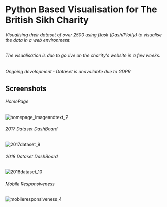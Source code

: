 # Python Based Visualisation for The British Sikh Charity
###### Visualising their dataset of over 2500 using flask (Dash/Plotly) to visualise the data in a web environment.
###### The visualisation is due to go live on the charity's website in a few weeks.
###### Ongoing development - Dataset is unavailable due to GDPR

## Screenshots

###### HomePage
![homepage_imageandtext_2](https://user-images.githubusercontent.com/49309320/58940919-a2458f80-8772-11e9-8b2c-392931a6a1d0.png)

###### 2017 Dataset DashBoard
![2017dataset_9](https://user-images.githubusercontent.com/49309320/58940917-a2458f80-8772-11e9-8356-2a39d9887b2d.png)

###### 2018 Dataset DashBoard
![2018dataset_10](https://user-images.githubusercontent.com/49309320/58940918-a2458f80-8772-11e9-8eb0-1c8d65a14ec1.png)

###### Mobile Responsiveness
![mobileresponsiveness_4](https://user-images.githubusercontent.com/49309320/58940915-a1acf900-8772-11e9-910b-2c1be32f6109.png)

